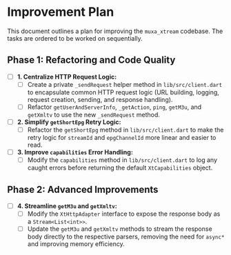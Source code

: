 # Improvement Plan

This document outlines a plan for improving the `muxa_xtream` codebase. The tasks are ordered to be worked on sequentially.

## Phase 1: Refactoring and Code Quality

- [ ] **1. Centralize HTTP Request Logic:**
  - [ ] Create a private `_sendRequest` helper method in `lib/src/client.dart` to encapsulate common HTTP request logic (URL building, logging, request creation, sending, and response handling).
  - [ ] Refactor `getUserAndServerInfo`, `_getAction`, `ping`, `getM3u`, and `getXmltv` to use the new `_sendRequest` method.

- [ ] **2. Simplify `getShortEpg` Retry Logic:**
  - [ ] Refactor the `getShortEpg` method in `lib/src/client.dart` to make the retry logic for `streamId` and `epgChannelId` more linear and easier to read.

- [ ] **3. Improve `capabilities` Error Handling:**
  - [ ] Modify the `capabilities` method in `lib/src/client.dart` to log any caught errors before returning the default `XtCapabilities` object.

## Phase 2: Advanced Improvements

- [ ] **4. Streamline `getM3u` and `getXmltv`:**
  - [ ] Modify the `XtHttpAdapter` interface to expose the response body as a `Stream<List<int>>`.
  - [ ] Update the `getM3u` and `getXmltv` methods to stream the response body directly to the respective parsers, removing the need for `async*` and improving memory efficiency.
